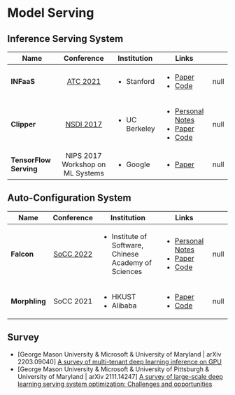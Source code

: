 # Model Serving

## Inference Serving System

<table><thead><tr><th>Name</th><th align="center">Conference</th><th>Institution</th><th>Links</th><th data-type="rating" data-max="5"></th></tr></thead><tbody><tr><td><strong>INFaaS</strong></td><td align="center"><a href="../../Conference/ATC-2021/">ATC 2021</a></td><td><ul><li>Stanford</li></ul></td><td><ul><li><a href="https://www.usenix.org/conference/atc21/presentation/romero">Paper</a></li><li><a href="https://github.com/stanford-mast/INFaaS">Code</a></li></ul></td><td>null</td></tr><tr><td><strong>Clipper</strong></td><td align="center"><a href="../../Conference/NSDI-2017/">NSDI 2017</a></td><td><ul><li>UC Berkeley</li></ul></td><td><ul><li><a href="../../Conference/NSDI-2017/clipper.md">Personal Notes</a></li><li><a href="https://www.usenix.org/conference/nsdi17/technical-sessions/presentation/crankshaw">Paper</a></li><li><a href="https://github.com/ucbrise/clipper">Code</a></li></ul></td><td>null</td></tr><tr><td><strong>TensorFlow Serving</strong></td><td align="center">NIPS 2017 Workshop on ML Systems</td><td><ul><li>Google</li></ul></td><td><ul><li><a href="https://arxiv.org/abs/1712.06139">Paper</a></li></ul></td><td>null</td></tr></tbody></table>

## Auto-Configuration System

<table><thead><tr><th>Name</th><th align="center">Conference</th><th>Institution</th><th>Links</th><th data-type="rating" data-max="5"></th></tr></thead><tbody><tr><td><strong>Falcon</strong></td><td align="center"><a href="../../reading-notes/conference/socc-2022/">SoCC 2022</a></td><td><ul><li>Institute of Software, Chinese Academy of Sciences</li></ul></td><td><ul><li><a href="../../reading-notes/conference/socc-2022/serving-unseen-deep-learning-model-with-near-optimal-configurations-a-fast-adaptive-search-approach.md">Personal Notes</a></li><li><a href="https://dl.acm.org/doi/10.1145/3542929.3563485">Paper</a></li><li><a href="https://github.com/dos-lab/Falcon">Code</a></li></ul></td><td>null</td></tr><tr><td><strong>Morphling</strong></td><td align="center">SoCC 2021</td><td><ul><li>HKUST</li><li>Alibaba</li></ul></td><td><ul><li><a href="https://dl.acm.org/doi/10.1145/3472883.3486987">Paper</a></li><li><a href="https://github.com/kubedl-io/morphling">Code</a></li></ul></td><td>null</td></tr></tbody></table>

## Survey

* \[George Mason University & Microsoft & University of Maryland | arXiv 2203.09040] [A survey of multi-tenant deep learning inference on GPU](https://arxiv.org/abs/2203.09040)
* \[George Mason University & Microsoft & University of Pittsburgh & University of Maryland | arXiv 2111.14247] [A survey of large-scale deep learning serving system optimization: Challenges and opportunities](https://arxiv.org/abs/2111.14247)
